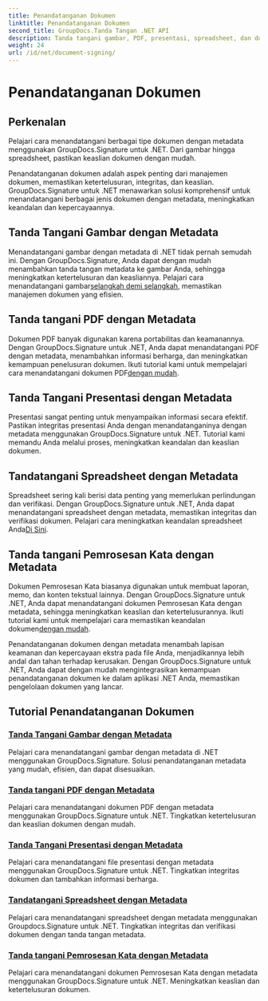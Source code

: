 ```yaml
---
title: Penandatanganan Dokumen
linktitle: Penandatanganan Dokumen
second_title: GroupDocs.Tanda Tangan .NET API
description: Tanda tangani gambar, PDF, presentasi, spreadsheet, dan dokumen Word dengan metadata menggunakan GroupDocs.Signature .NET. Meningkatkan keaslian dan integritas dokumen.
weight: 24
url: /id/net/document-signing/
---
```


# Penandatanganan Dokumen

## Perkenalan

Pelajari cara menandatangani berbagai tipe dokumen dengan metadata menggunakan GroupDocs.Signature untuk .NET. Dari gambar hingga spreadsheet, pastikan keaslian dokumen dengan mudah.

Penandatanganan dokumen adalah aspek penting dari manajemen dokumen, memastikan ketertelusuran, integritas, dan keaslian. GroupDocs.Signature untuk .NET menawarkan solusi komprehensif untuk menandatangani berbagai jenis dokumen dengan metadata, meningkatkan keandalan dan kepercayaannya.

## Tanda Tangani Gambar dengan Metadata
Menandatangani gambar dengan metadata di .NET tidak pernah semudah ini. Dengan GroupDocs.Signature, Anda dapat dengan mudah menambahkan tanda tangan metadata ke gambar Anda, sehingga meningkatkan ketertelusuran dan keasliannya. Pelajari cara menandatangani gambar[selangkah demi selangkah](./sign-image-with-metadata/), memastikan manajemen dokumen yang efisien.

## Tanda tangani PDF dengan Metadata
 Dokumen PDF banyak digunakan karena portabilitas dan keamanannya. Dengan GroupDocs.Signature untuk .NET, Anda dapat menandatangani PDF dengan metadata, menambahkan informasi berharga, dan meningkatkan kemampuan penelusuran dokumen. Ikuti tutorial kami untuk mempelajari cara menandatangani dokumen PDF[dengan mudah](./sign-pdf-with-metadata/).

## Tanda Tangani Presentasi dengan Metadata
Presentasi sangat penting untuk menyampaikan informasi secara efektif. Pastikan integritas presentasi Anda dengan menandatanganinya dengan metadata menggunakan GroupDocs.Signature untuk .NET. Tutorial kami memandu Anda melalui proses, meningkatkan keandalan dan keaslian dokumen.

## Tandatangani Spreadsheet dengan Metadata
Spreadsheet sering kali berisi data penting yang memerlukan perlindungan dan verifikasi. Dengan GroupDocs.Signature untuk .NET, Anda dapat menandatangani spreadsheet dengan metadata, memastikan integritas dan verifikasi dokumen. Pelajari cara meningkatkan keandalan spreadsheet Anda[Di Sini](./sign-spreadsheet-with-metadata/).

## Tanda tangani Pemrosesan Kata dengan Metadata
 Dokumen Pemrosesan Kata biasanya digunakan untuk membuat laporan, memo, dan konten tekstual lainnya. Dengan GroupDocs.Signature untuk .NET, Anda dapat menandatangani dokumen Pemrosesan Kata dengan metadata, sehingga meningkatkan keaslian dan ketertelusurannya. Ikuti tutorial kami untuk mempelajari cara memastikan keandalan dokumen[dengan mudah](./sign-word-processing-with-metadata/).

Penandatanganan dokumen dengan metadata menambah lapisan keamanan dan kepercayaan ekstra pada file Anda, menjadikannya lebih andal dan tahan terhadap kerusakan. Dengan GroupDocs.Signature untuk .NET, Anda dapat dengan mudah mengintegrasikan kemampuan penandatanganan dokumen ke dalam aplikasi .NET Anda, memastikan pengelolaan dokumen yang lancar.

## Tutorial Penandatanganan Dokumen
### [Tanda Tangani Gambar dengan Metadata](./sign-image-with-metadata/)
Pelajari cara menandatangani gambar dengan metadata di .NET menggunakan GroupDocs.Signature. Solusi penandatanganan metadata yang mudah, efisien, dan dapat disesuaikan.
### [Tanda tangani PDF dengan Metadata](./sign-pdf-with-metadata/)
Pelajari cara menandatangani dokumen PDF dengan metadata menggunakan GroupDocs.Signature untuk .NET. Tingkatkan ketertelusuran dan keaslian dokumen dengan mudah.
### [Tanda Tangani Presentasi dengan Metadata](./sign-presentation-with-metadata/)
Pelajari cara menandatangani file presentasi dengan metadata menggunakan GroupDocs.Signature untuk .NET. Tingkatkan integritas dokumen dan tambahkan informasi berharga.
### [Tandatangani Spreadsheet dengan Metadata](./sign-spreadsheet-with-metadata/)
Pelajari cara menandatangani spreadsheet dengan metadata menggunakan Groupdocs.Signature untuk .NET. Tingkatkan integritas dan verifikasi dokumen dengan tanda tangan metadata.
### [Tanda tangani Pemrosesan Kata dengan Metadata](./sign-word-processing-with-metadata/)
Pelajari cara menandatangani dokumen Pemrosesan Kata dengan metadata menggunakan GroupDocs.Signature untuk .NET. Meningkatkan keaslian dan ketertelusuran dokumen.